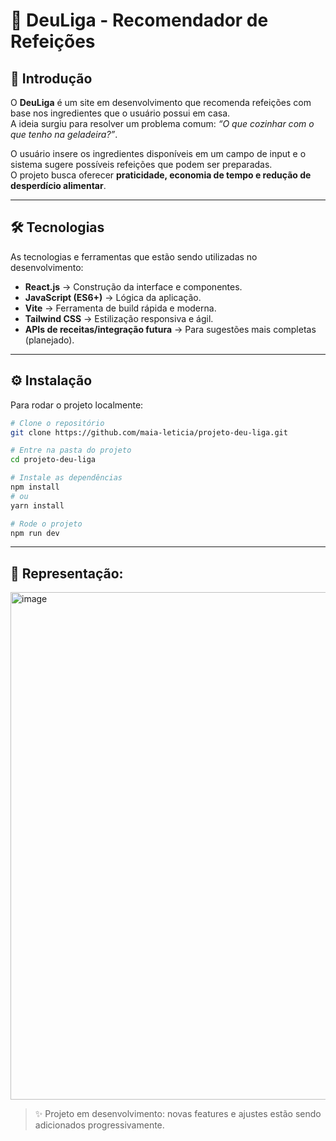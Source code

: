 # 🍲 DeuLiga - Recomendador de Refeições

## 🚀 Introdução
O **DeuLiga** é um site em desenvolvimento que recomenda refeições com base nos ingredientes que o usuário possui em casa.  
A ideia surgiu para resolver um problema comum: *“O que cozinhar com o que tenho na geladeira?”*.  

O usuário insere os ingredientes disponíveis em um campo de input e o sistema sugere possíveis refeições que podem ser preparadas.  
O projeto busca oferecer **praticidade, economia de tempo e redução de desperdício alimentar**.

---

## 🛠️ Tecnologias
As tecnologias e ferramentas que estão sendo utilizadas no desenvolvimento:

- **React.js** → Construção da interface e componentes.
- **JavaScript (ES6+)** → Lógica da aplicação.
- **Vite** → Ferramenta de build rápida e moderna.
- **Tailwind CSS** → Estilização responsiva e ágil.
- **APIs de receitas/integração futura** → Para sugestões mais completas (planejado).

---

## ⚙️ Instalação
Para rodar o projeto localmente:

```bash
# Clone o repositório
git clone https://github.com/maia-leticia/projeto-deu-liga.git

# Entre na pasta do projeto
cd projeto-deu-liga

# Instale as dependências
npm install
# ou
yarn install

# Rode o projeto
npm run dev
```

---

## 🎥 Representação:

<img width="1334" height="812" alt="image" src="https://github.com/user-attachments/assets/2f3f2f0c-4639-4853-8458-f2f022e9d662" />


> ✨ Projeto em desenvolvimento: novas features e ajustes estão sendo adicionados progressivamente.



